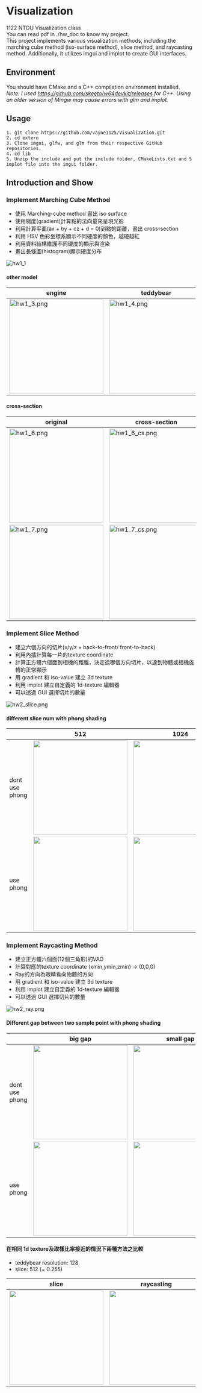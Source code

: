# Visualization

1122 NTOU Visualization class <br>
You can read pdf in ./hw_doc to know my project. <br>
This project implements various visualization methods, including the marching cube method (iso-surface method), slice method, and raycasting method. Additionally, it utilizes imgui and implot to create GUI interfaces.

## Environment
You should have CMake and a C++ compilation environment installed.<br>
*Note: I used https://github.com/skeeto/w64devkit/releases for C++. Using an older version of Mingw may cause errors with glm and implot.*

## Usage
```
1. git clone https://github.com/vayne1125/Visualization.git
2. cd extern
3. Clone imgui, glfw, and glm from their respective GitHub repositories.
4. cd lib
5. Unzip the include and put the include folder, CMakeLists.txt and 5 implot file into the imgui folder.
```
## Introduction and Show
### Implement Marching Cube Method
- 使用 Marching-cube method 畫出 iso surface
- 使用梯度(gradient)計算點的法向量來呈現光影
- 利用計算平面(ax + by + cz + d = 0)到點的距離，畫出 cross-section
- 利用 HSV 色彩坐標系顯示不同硬度的顏色，越硬越紅
- 利用資料結構維護不同硬度的顯示與渲染
- 畫出長條圖(histogram)顯示硬度分布
<img src="/readmeimg/hw1_1.png" alt="hw1_1" title="hw1_1"/>

#### other model
| engine  | teddybear | golf |
|---|---|---|
|<img src="/readmeimg/hw1_3.png" alt="hw1_3.png" title="hw1_3.png" height="250"/>|<img src="/readmeimg/hw1_4.png" alt="hw1_4.png" title="hw1_4.png" height="250"/>| <img src="/readmeimg/hw1_5.png" alt="hw1_5.png" title="hw1_5.png" height="250"/>|

#### cross-section
| original  | cross-section |
|---|---|
|<img src="/readmeimg/hw1_6.png" alt="hw1_6.png" title="hw1_6.png" height="250"/>|<img src="/readmeimg/hw1_6_cs.png" alt="hw1_6_cs.png" title="hw1_6_cs.png" height="250"/>|
|<img src="/readmeimg/hw1_7.png" alt="hw1_7.png" title="hw1_7.png" height="250"/>|<img src="/readmeimg/hw1_7_cs.png" alt="hw1_7_cs.png" title="hw1_7_cs.png" height="250"/>|

### Implement Slice Method
- 建立六個方向的切片(x/y/z + back-to-front/ front-to-back)
- 利用內插計算每一片的texture coordinate
- 計算正方體六個面到相機的距離，決定從哪個方向切片，以達到物體或相機旋轉的正常顯示
- 用 gradient 和 iso-value 建立 3d texture
- 利用 implot 建立自定義的 1d-texture 編輯器
- 可以透過 GUI 選擇切片的數量

<img src="/readmeimg/hw2_slice.png" alt="hw2_slice.png" title="hw2_slice.png"/>

#### different slice num with phong shading
|| 512 | 1024 |
|---|---|---|
|dont<br>use<br>phong|<img src="/readmeimg/hw2_1_512.png" height="250"/>|<img src="/readmeimg/hw2_1_1024.png" height="250"/>|
|use<br>phong|<img src="/readmeimg/hw2_1_512_ph.png" height="250"/>|<img src="/readmeimg/hw2_1_1024_ph.png" height="250"/>|


### Implement Raycasting Method
- 建立正方體六個面(12個三角形)的VAO
- 計算對應的texture coordinate (xmin,ymin,zmin) -> (0,0,0)
- Ray的方向為眼睛看向物體的方向
- 用 gradient 和 iso-value 建立 3d texture
- 利用 implot 建立自定義的 1d-texture 編輯器
- 可以透過 GUI 選擇切片的數量

<img src="/readmeimg/hw2_ray.png" alt="hw2_ray.png" title="hw2_ray.png"/>

#### Different gap between two sample point with phong shading
|| big gap | small gap |
|---|---|---|
|dont<br>use<br>phong|<img src="/readmeimg/hw2_2_1.png" height="250"/>|<img src="/readmeimg/hw2_2_2.png" height="250"/>|
|use<br>phong|<img src="/readmeimg/hw2_2_1_ph.png" height="250"/>|<img src="/readmeimg/hw2_2_2_ph.png" height="250"/>|

#### 在相同 1d texture及取樣比率接近的情況下兩種方法之比較
- teddybear resolution: 128
- slice: 512 (= 0.255)

| slice | raycasting |
|---|---|
|<img src="/readmeimg/hw2_3_slice.png" height="250"/>|<img src="/readmeimg/hw2_3_ray.png" height="250"/>|
